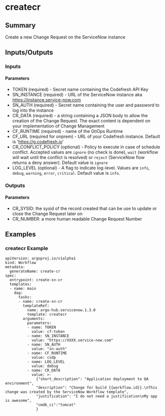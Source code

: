 # createcr

## Summary
Create a new Change Request on the ServiceNow instance

## Inputs/Outputs

### Inputs
#### Parameters
* TOKEN (required) - Secret name containing the Codefresh API Key
* SN_INSTANCE (required) - URL of the ServiceNow instance aka https://instance.service-now.com
* SN_AUTH (required) - Secret name containing the user and password to log into the instance
* CR_DATA (required) - a string containing a JSON body to allow the creation of the Change Request. The exact content is dependent on your implementation of Change Management
* CF_RUNTIME (required) - name of the GtiOps Runtime
* CF_URL (required for onprem) - URL of your Codefresh instance. Default is 'https://g.codefresh.io'
* CR_CONFLICT_POLICY (optional) - Policy to execute in case of schedule conflict. Accepted values are `ignore` (no check is done), `wait` (workflow will wait until the conflict is resolved) or `reject` (ServiceNow flow returns a deny answer). Default value is `ignore`
* LOG_LEVEL (optional) - A flag to indicate log-level. Values are `info`, `debug`, `warning`, `error`, `critical`. Default value is `info`.

### Outputs
#### Parameters
* CR_SYSID: the sysid of the record created that can be use to update or close the Change Request later on
* CR_NUMBER: a more human readable Change Request Number

## Examples

### createcr Example
```
apiVersion: argoproj.io/v1alpha1
kind: Workflow
metadata:
  generateName: create-cr
spec:
  entrypoint: create-sn-cr
  templates:
  - name: main
    dag:
      tasks:
      - name: create-sn-cr
        templateRef:
          name: argo-hub.servicenow.1.3.0
          template: createcr
        arguments:
          parameters:
          - name: TOKEN
            value: cf-token
          - name: SN_INSTANCE
            value: "https://XXXX.service-now.com"
          - name: SN_AUTH
            value: "sn-auth"
          - name: CF_RUNTIME
            value: csdp
          - name: LOG_LEVEL
            value: debug
          - name: CR_DATA
            value: >-
              {"short_description": "Application deployment to QA environment",
              "description": "Change for build {{workflow.id}}.\nThis change was created by the ServiceNow Workflow template",
              "justification": "I do not need a justification\nMy app is awesome",
              "cmdb_ci":"tomcat"
              }
```
